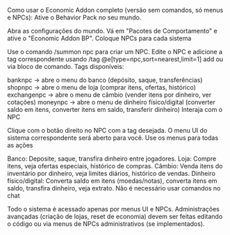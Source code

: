 Como usar o Economic Addon completo (versão sem comandos, só menus e NPCs):
Ative o Behavior Pack no seu mundo.

Abra as configurações do mundo.
Vá em "Pacotes de Comportamento" e ative o "Economic Addon BP".
Coloque NPCs para cada sistema

Use o comando /summon npc para criar um NPC.
Edite o NPC e adicione a tag correspondente usando /tag @e[type=npc,sort=nearest,limit=1] add <tag> ou via bloco de comando.
Tags disponíveis:

banknpc → abre o menu do banco (depósito, saque, transferências)
shopnpc → abre o menu de loja (comprar itens, ofertas, histórico)
exchangenpc → abre o menu de câmbio (vender itens por dinheiro, ver cotações)
moneynpc → abre o menu de dinheiro físico/digital (converter saldo em itens, converter itens em saldo, transferir dinheiro)
Interaja com o NPC

Clique com o botão direito no NPC com a tag desejada.
O menu UI do sistema correspondente será aberto para você.
Use os menus para todas as ações

Banco: Deposite, saque, transfira dinheiro entre jogadores.
Loja: Compre itens, veja ofertas especiais, histórico de compras.
Câmbio: Venda itens do inventário por dinheiro, veja limites diários, histórico de vendas.
Dinheiro físico/digital: Converta saldo em itens (moedas/notas), converta itens em saldo, transfira dinheiro, veja extrato.
Não é necessário usar comandos no chat

Todo o sistema é acessado apenas por menus UI e NPCs.
Administrações avançadas (criação de lojas, reset de economia) devem ser feitas editando o código ou via menus de NPCs administrativos (se implementados).